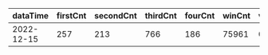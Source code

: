 |dataTime|firstCnt|secondCnt|thirdCnt|fourCnt|winCnt|vrate|wrate|
|-|-|-|-|-|-|-|-|
|2022-12-15|257|213|766|186|75961|0%|0%|
